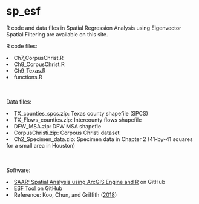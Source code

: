 # sp_esf
R code and data files in Spatial Regression Analysis using Eigenvector Spatial Filtering are available on this site. 

R code files: <br>
  <li>Ch7_CorpusChrist.R <br>
  <li>Ch8_CorpusChrist.R <br>
  <li>Ch9_Texas.R <br>    
  <li>functions.R <br>
<br>
<br>

Data files: <br>
  <li>TX_counties_spcs.zip: Texas county shapefile (SPCS)<br>
  <li>TX_Flows_counties.zip: Intercounty flows shapefile <br>
  <li>DFW_MSA.zip: DFW MSA shapefle <br>
  <li>CorpusChristi.zip: Corpous Christi dataset <br>
  <li>Ch2_Specimen_data.zip: Specimen data in Chapter 2 (41-by-41 squares for a small area in Houston) <br>
 <br>
 <br>
 
Software: <br>
  <li><a href="http://TheSAAR.github.io">SAAR: Spatial Analysis using ArcGIS Engine and R</a> <a> on GitHub</a> <br>
  <li><a href="https://github.com/esftool/esftool">ESF Tool</a><a> on GitHub</a> <br>
  <li><a> Reference: Koo, Chun, and Griffith (</a><a href="http://dx.doi.org/10.1111/tgis.12452">2018</a><a>)</a <br>
